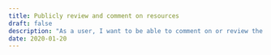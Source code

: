 ```yaml
---
title: Publicly review and comment on resources
draft: false
description: "As a user, I want to be able to comment on or review the work of my colleagues and have those reviews (and reviewers) publicly available to other readers, so that the quality of these​ ​a​ ​resource​ ​can​ ​be​ ​assessed​ ​by​ ​others."
date: 2020-01-20
---
```


